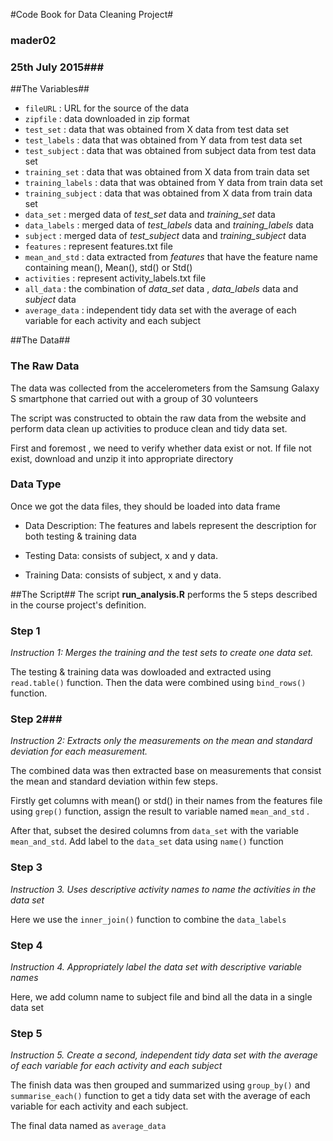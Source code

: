 
#Code Book for Data Cleaning Project#
### mader02 ###
### 25th July 2015###

##The Variables##
* `fileURL` : URL for the source of the data
* `zipfile` : data downloaded in zip format
* `test_set` : data that was obtained from X data from test data set
* `test_labels` : data that was obtained from Y data from test data set
* `test_subject` : data that was obtained from subject data from test data set
* `training_set` : data that was obtained from X data from train data set
* `training_labels` : data that was obtained from Y data from train data set
* `training_subject` : data that was obtained from X data from train data set
* `data_set` : merged data of _test_set_  data and _training_set_ data 
* `data_labels` : merged data of _test_labels_  data and _training_labels_ data 
* `subject` : merged data of _test_subject_  data and _training_subject_ data 
* `features` : represent features.txt file
* `mean_and_std` : data extracted from _features_ that have the feature name containing mean(), Mean(), std() or Std() 
* `activities` : represent activity_labels.txt file
* `all_data` : the combination of _data_set_  data , _data_labels_ data and _subject_ data
* `average_data` :  independent tidy data set with the average of each variable for each activity and each subject

##The Data##
### The Raw Data ###
The data was collected from the accelerometers from the Samsung Galaxy S smartphone that carried out with a group of 30 volunteers

The script was constructed to obtain the raw data from the website and perform data clean up activities to produce clean and tidy data set.

First and foremost , we need to verify whether data exist or not. If file not exist, download and unzip it into appropriate directory

### Data Type ###
Once we got the data files, they should be loaded into data frame

* Data Description:
The features and labels represent the description for both testing & training data

* Testing Data:
consists of subject, x  and y data.
* Training Data:
consists of subject, x  and y data.

##The Script##
The script **run_analysis.R** performs the 5 steps described in the course project's definition.
### Step 1 ###
_Instruction 1: Merges the training and the test sets to create one data set._ 

The testing & training data was dowloaded and extracted using `read.table()` function. Then the data were combined using `bind_rows()` function.
### Step 2###
_Instruction 2: Extracts only the measurements on the mean and standard deviation for each measurement._

The combined data was then extracted base on measurements that consist the mean and standard deviation within few steps. 

Firstly get columns with mean() or std() in their names from the features file using `grep()` function, assign the result to variable named `mean_and_std` . 

After that, subset the desired columns from `data_set` with the variable `mean_and_std`. Add label to the `data_set` data using `name()` function
### Step 3 ###
_Instruction 3. Uses descriptive activity names to name the activities in the data set_

Here we use the `inner_join()` function to combine the `data_labels`

### Step 4 ###
_Instruction 4. Appropriately label the data set with descriptive variable names_

Here, we  add column name to subject file and bind all the data in a single data set

### Step 5 ###
_Instruction 5.  Create a second, independent tidy data set with the average of each variable for each activity and each subject_

The finish data was then grouped and summarized using `group_by()` and `summarise_each()` function to get a tidy data set with the average of each variable for each activity and each subject.

The final data named as `average_data`
